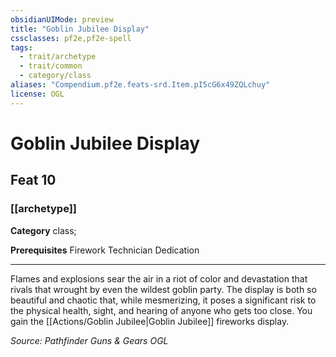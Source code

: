 ```yaml
---
obsidianUIMode: preview
title: "Goblin Jubilee Display"
cssclasses: pf2e,pf2e-spell
tags:
  - trait/archetype
  - trait/common
  - category/class
aliases: "Compendium.pf2e.feats-srd.Item.pI5cG6x49ZQLchuy"
license: OGL
---
```

# Goblin Jubilee Display
## Feat 10
### [[archetype]]

**Category** class; 



**Prerequisites** Firework Technician Dedication
* * *
Flames and explosions sear the air in a riot of color and devastation that rivals that wrought by even the wildest goblin party. The display is both so beautiful and chaotic that, while mesmerizing, it poses a significant risk to the physical health, sight, and hearing of anyone who gets too close. You gain the [[Actions/Goblin Jubilee|Goblin Jubilee]] fireworks display.

*Source: Pathfinder Guns & Gears*
*OGL*